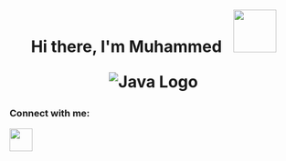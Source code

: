 <h1 align="center">Hi there, I'm Muhammed &nbsp; <img src ="https://media.giphy.com/media/ujrj9aoOdNvXO/giphy.gif" width="75"</h1>
<p align="center"> 
<img alt="Java Logo" src="https://nexax.in/wp-content/uploads/2020/11/java-1.gif"/>
</p>

<h3 align="left">Connect with me:</h3>
<p align="left">
<a href="msaid.1996@hotmail.com" target="_blank" rel="noreferrer"> <img src="https://www.lahoralatina.net/apple-mail-icon" width="40" height="40"/> </a>
</p>

<!--
**CheaterFox/CheaterFox** is a ✨ _special_ ✨ repository because its `README.md` (this file) appears on your GitHub profile.

Here are some ideas to get you started:

- 🔭 I’m currently working on ...
- 🌱 I’m currently learning ...
- 👯 I’m looking to collaborate on ...
- 🤔 I’m looking for help with ...
- 💬 Ask me about ...
- 📫 How to reach me: ...
- 😄 Pronouns: ...
- ⚡ Fun fact: ...
-->
